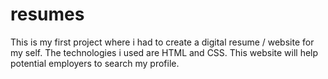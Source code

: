 # resumes
This is my first project where i had to create a digital resume / website for my self.
The technologies i used are HTML and CSS.
This website will help potential employers to search my profile.
 
